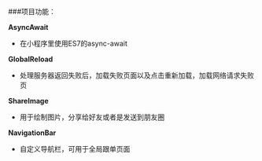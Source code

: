 ###项目功能：

**AsyncAwait**

* 在小程序里使用ES7的async-await

**GlobalReload**

* 处理服务器返回失败后，加载失败页面以及点击重新加载，加载网络请求失败页

**ShareImage**

* 用于绘制图片，分享给好友或者是发送到朋友圈

**NavigationBar**

* 自定义导航栏，可用于全局跟单页面

